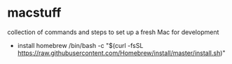 # macstuff
collection of commands and steps to set up a fresh Mac for development

* install homebrew
    /bin/bash -c "$(curl -fsSL https://raw.githubusercontent.com/Homebrew/install/master/install.sh)"
